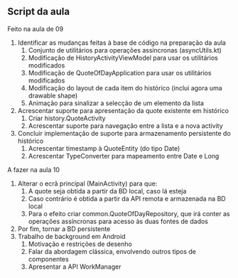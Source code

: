 ## Script da aula 
Feito na aula de 09
1. Identificar as mudanças feitas à base de código na preparação da aula
   1. Conjunto de utilitários para operações assíncronas (asyncUtils.kt)
   2. Modificação de HistoryActivityViewModel para usar os utilitários modificados
   3. Modificação de QuoteOfDayApplication para usar os utilitários modificados
   4. Modificação do layout de cada item do histórico (inclui agora uma drawable shape)
   5. Animação para sinalizar a selecção de um elemento da lista
2. Acrescentar suporte para apresentação da quote existente em histórico
   1. Criar history.QuoteActivity
   2. Acrescentar suporte para navegação entre a lista e a nova activity
3. Concluir implementação de suporte para armazenamento persistente do histórico
   1. Acrescentar timestamp à QuoteEntity (do tipo Date)
   2. Acrescentar TypeConverter para mapeamento entre Date e Long

A fazer na aula 10   

1. Alterar o ecrã principal (MainActivity) para que:
   1. A quote seja obtida a partir da BD local, caso lá esteja
   2. Caso contrário é obtida a partir da API remota e armazenada na BD local
   3. Para o efeito criar common.QuoteOfDayRepository, que irá conter as operações assíncronas 
   para acesso às duas fontes de dados
2. Por fim, tornar a BD persistente
3. Trabalho de background em Android
   1. Motivação e restrições de desenho
   2. Falar da abordagem clássica, envolvendo outros tipos de componentes
   3. Apresentar a API WorkManager
